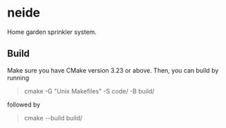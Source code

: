 # neide
Home garden sprinkler system.

## Build
Make sure you have CMake version 3.23 or above. Then, you can build by running

> cmake -G "Unix Makefiles" -S code/ -B build/

followed by

> cmake --build build/